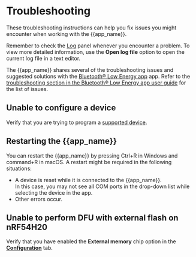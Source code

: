 # Troubleshooting

These troubleshooting instructions can help you fix issues you might encounter when working with the {{app_name}}.

Remember to check the [Log](./overview.md#log) panel whenever you encounter a problem.
To view more detailed information, use the **Open log file** option to open the current log file in a text editor.

The {{app_name}} shares several of the troubleshooting issues and suggested solutions with the [Bluetooth® Low Energy app](https://docs.nordicsemi.com/bundle/nrf-connect-ble/page/index.html) app. Refer to the [troubleshooting section in the Bluetooth® Low Energy app user guide](https://docs.nordicsemi.com/bundle/nrf-connect-ble/page/troubleshooting.html) for the list of issues.

## Unable to configure a device

Verify that you are trying to program a [supported device](./index.md#supported-devices).

## Restarting the {{app_name}}

You can restart the {{app_name}} by pressing Ctrl+R in Windows and command+R in macOS. A restart might be required in the following situations:

- A device is reset while it is connected to the {{app_name}}.</br>
  In this case, you may not see all COM ports in the drop-down list while selecting the device in the app.
- Other errors occur.

## Unable to perform DFU with external flash on nRF54H20

Verify that you have enabled the **External memory** chip option in the [**Configuration**](overview.md#configuration-tab) tab.
